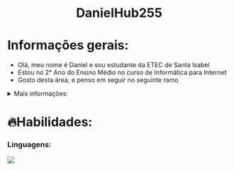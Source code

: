 <h1 align="center">DanielHub255</h1>

# Informações gerais:
<ul>
  <li>Olá, meu nome é Daniel e sou estudante da ETEC de Santa Isabel</li>
  <li>Estou no 2° Ano do Ensino Médio no curso de Informática para Internet</li>
  <li>Gosto desta área, e penso em seguir no seguinte ramo</li>
</ul>

<details>
  <summary>Mais informações:</summary>

  <p>Meu nome é Daniel Silva de Oliveira, tenho 16 anos e sou um estudante da ETEC (Escola Técnica) de Santa Isabel. Estou no 2° Ano do curso de Informática para Internet.</p>

  <p>Como o curso é Informática para Internet, estamos aprendendo diferentes campos da área. Até o momento, estamos aprendendo HTML, CSS, JavaScript, PHP, React-Native, SQL, Docker.   Também tivemos C++ e aulas de CorelDraw e Gimp.</p>
</details>

# 🔥Habilidades:
<h3>Linguagens:</h3>

<img src="Downloads/Logo js.png">

